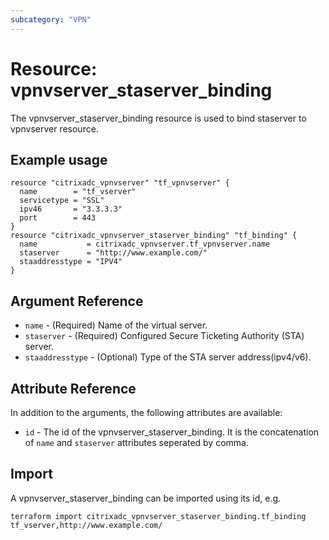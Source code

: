 ```yaml
---
subcategory: "VPN"
---
```


# Resource: vpnvserver_staserver_binding

The vpnvserver_staserver_binding resource is used to bind staserver to vpnvserver resource.


## Example usage

```hcl
resource "citrixadc_vpnvserver" "tf_vpnvserver" {
  name        = "tf_vserver"
  servicetype = "SSL"
  ipv46       = "3.3.3.3"
  port        = 443
}
resource "citrixadc_vpnvserver_staserver_binding" "tf_binding" {
  name           = citrixadc_vpnvserver.tf_vpnvserver.name
  staserver      = "http://www.example.com/"
  staaddresstype = "IPV4"
}
```


## Argument Reference

* `name` - (Required) Name of the virtual server.
* `staserver` - (Required) Configured Secure Ticketing Authority (STA) server.
* `staaddresstype` - (Optional) Type of the STA server address(ipv4/v6).


## Attribute Reference

In addition to the arguments, the following attributes are available:

* `id` - The id of the vpnvserver_staserver_binding. It is the concatenation of `name` and `staserver` attributes seperated by comma.


## Import

A vpnvserver_staserver_binding can be imported using its id, e.g.

```shell
terraform import citrixadc_vpnvserver_staserver_binding.tf_binding tf_vserver,http://www.example.com/
```
